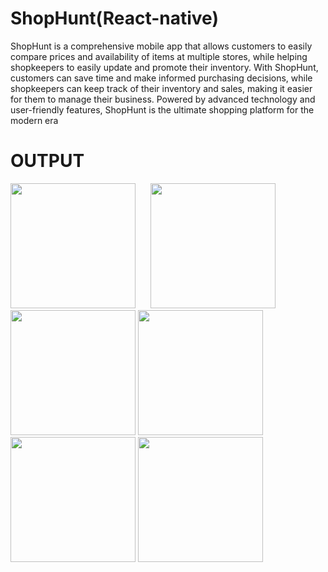 # ShopHunt(React-native)
ShopHunt is a comprehensive mobile app that allows customers to easily compare prices and availability of items at multiple stores, while helping shopkeepers to easily update and promote their inventory. With ShopHunt, customers can save time and make informed purchasing decisions, while shopkeepers can keep track of their inventory and sales, making it easier for them to manage their business. Powered by advanced technology and user-friendly features, ShopHunt is the ultimate shopping platform for the modern era


# OUTPUT


<img src="https://user-images.githubusercontent.com/99597805/230443752-6130d6fd-1477-45e0-8258-efd53c1bbe8e.png" width="200" style="margin-right: 20px;"> <img src="https://user-images.githubusercontent.com/99597805/230443792-76119485-4754-4884-9862-e7e0cd203b1b.png" width="200">
<img src="https://user-images.githubusercontent.com/99597805/230443819-f03e3b5e-ddf9-4ed0-9d1d-f879e7bcfe48.png" width="200">
<img src="https://user-images.githubusercontent.com/99597805/230443830-d912fc30-7b9e-479c-ac89-cf0cf1f5b9fd.png" width="200">
<img src="https://user-images.githubusercontent.com/99597805/230443867-e5e4ea0a-cbe7-425e-b172-0dd1955dadaf.png" width="200">
<img src="https://user-images.githubusercontent.com/99597805/230443878-e832808a-8722-4138-af8b-ede67d5ed869.png" width="200">


